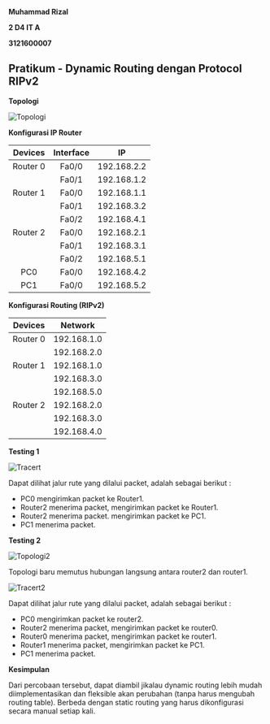 ﻿**Muhammad Rizal**

**2 D4 IT A**

**3121600007**

## Pratikum - Dynamic Routing dengan Protocol RIPv2

**Topologi**

![Topologi](https://raw.githubusercontent.com/rizal15D/Tugas-Pratikum-Konsep-Jaringan-/main/Laporan%209/assets/001.png)

**Konfigurasi IP Router**

|**Devices**|**Interface**|**IP**|
| :-: | :-: | :-: |
|Router 0|Fa0/0|192.168.2.2|
||Fa0/1|192.168.1.2|
|Router 1|Fa0/0|192.168.1.1|
||Fa0/1|192.168.3.2|
||Fa0/2|192.168.4.1|
|Router 2|Fa0/0|192.168.2.1|
||Fa0/1|192.168.3.1|
||Fa0/2|192.168.5.1|
|PC0|Fa0/0|192.168.4.2|
|PC1|Fa0/0|192.168.5.2|

**Konfigurasi Routing (RIPv2)**

|**Devices**|**Network**|
| :-: | :-: |
|Router 0|192.168.1.0|
||192.168.2.0|
|Router 1|192.168.1.0|
||192.168.3.0|
||192.168.5.0|
|Router 2|192.168.2.0|
||192.168.3.0|
||192.168.4.0|

**Testing 1**

![Tracert](https://raw.githubusercontent.com/rizal15D/Tugas-Pratikum-Konsep-Jaringan-/main/Laporan%209/assets/002.png)

Dapat dilihat jalur rute yang dilalui packet, adalah sebagai berikut :

- PC0 mengirimkan packet ke Router1.
- Router2 menerima packet, mengirimkan packet ke Router1.
- Router2 menerima packet. mengirimkan packet ke PC1.
- PC1 menerima packet.

**Testing 2**

![Topologi2](https://raw.githubusercontent.com/rizal15D/Tugas-Pratikum-Konsep-Jaringan-/main/Laporan%209/assets/003.png)

Topologi baru memutus hubungan langsung antara router2 dan router1.

![Tracert2](https://raw.githubusercontent.com/rizal15D/Tugas-Pratikum-Konsep-Jaringan-/main/Laporan%209/assets/004.png)

Dapat dilihat jalur rute yang dilalui packet, adalah sebagai berikut :

- PC0 mengirimkan packet ke router2.
- Router2 menerima packet, mengirimkan packet ke router0.
- Router0 menerima packet, mengirimkan packet ke router1.
- Router1 menerima packet, mengirimkan packet ke PC1.
- PC1 menerima packet.

**Kesimpulan**

Dari percobaan tersebut, dapat diambil jikalau dynamic routing lebih mudah diimplementasikan dan fleksible akan perubahan (tanpa harus mengubah routing table). Berbeda dengan static routing yang harus dikonfigurasi secara manual setiap kali.

